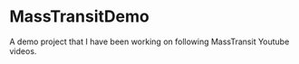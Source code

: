 # MassTransitDemo

A demo project that I have been working on following MassTransit Youtube videos.
